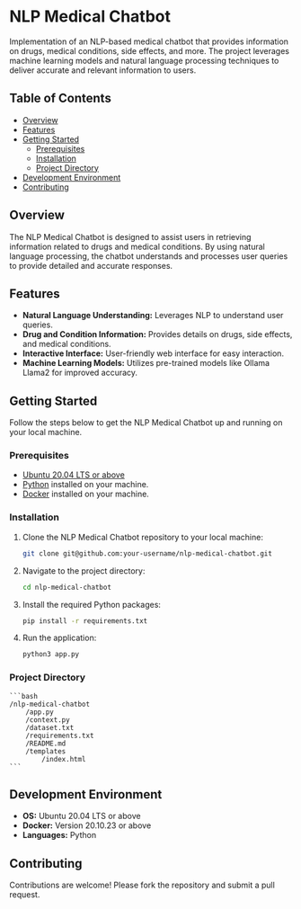 
# NLP Medical Chatbot

Implementation of an NLP-based medical chatbot that provides information on drugs, medical conditions, side effects, and more. The project leverages machine learning models and natural language processing techniques to deliver accurate and relevant information to users.

## Table of Contents
- [Overview](#overview)
- [Features](#features)
- [Getting Started](#getting-started)
  - [Prerequisites](#prerequisites)
  - [Installation](#installation)
  - [Project Directory](#project-directory)
- [Development Environment](#development-environment)
- [Contributing](#contributing)


## Overview
The NLP Medical Chatbot is designed to assist users in retrieving information related to drugs and medical conditions. By using natural language processing, the chatbot understands and processes user queries to provide detailed and accurate responses.

## Features
- **Natural Language Understanding:** Leverages NLP to understand user queries.
- **Drug and Condition Information:** Provides details on drugs, side effects, and medical conditions.
- **Interactive Interface:** User-friendly web interface for easy interaction.
- **Machine Learning Models:** Utilizes pre-trained models like Ollama Llama2 for improved accuracy.

## Getting Started
Follow the steps below to get the NLP Medical Chatbot up and running on your local machine.

### Prerequisites
- [Ubuntu 20.04 LTS or above](https://ubuntu.com/download)
- [Python](https://www.python.org/) installed on your machine.
- [Docker](https://docs.docker.com/engine/install/ubuntu/) installed on your machine.

### Installation
1. Clone the NLP Medical Chatbot repository to your local machine:
    ```bash
    git clone git@github.com:your-username/nlp-medical-chatbot.git
    ```
2. Navigate to the project directory:
    ```bash
    cd nlp-medical-chatbot
    ```
3. Install the required Python packages:
    ```bash
    pip install -r requirements.txt
    ```
4. Run the application:
    ```bash
    python3 app.py
    ```

### Project Directory
    ```bash
    /nlp-medical-chatbot
        /app.py
        /context.py
        /dataset.txt
        /requirements.txt
        /README.md
        /templates
            /index.html
    ```

## Development Environment
- **OS:** Ubuntu 20.04 LTS or above
- **Docker:** Version 20.10.23 or above
- **Languages:** Python

## Contributing
Contributions are welcome! Please fork the repository and submit a pull request.

